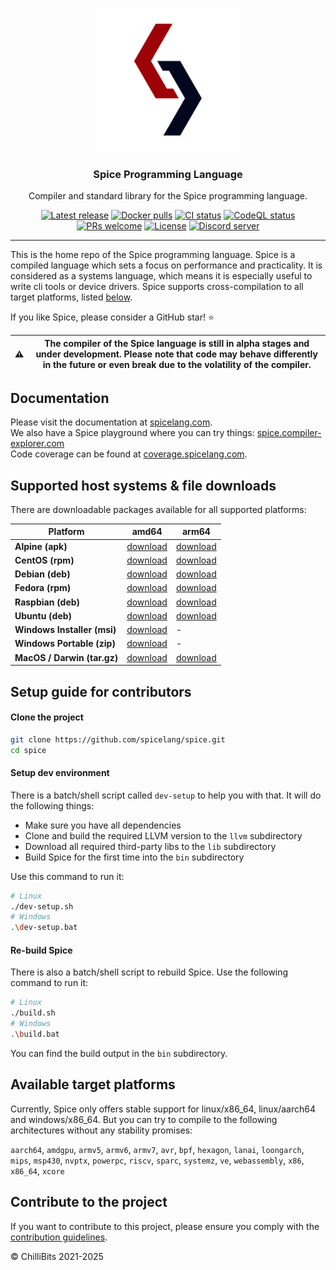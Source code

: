 
<p align="center">
  <img alt="Spice Logo" src="./docs/docs/static/logo_large_white_background_blur.png" height="230" />
  <h3 align="center">Spice Programming Language</h3>
  <p align="center">Compiler and standard library for the Spice programming language.</p>
  <p align="center">
    <a target="_blank" href="https://github.com/spicelang/spice/releases/latest"><img alt="Latest release" src="https://img.shields.io/github/v/release/spicelang/spice?include_prereleases"></a>
    <a target="_blank" href="https://hub.docker.com/r/chillibits/spice"><img alt="Docker pulls" src="https://img.shields.io/docker/pulls/chillibits/spice"></a>
	<a target="_blank" href="https://github.com/spicelang/spice/actions/workflows/ci-cpp.yml"><img alt="CI status" src="https://github.com/spicelang/spice/actions/workflows/ci-cpp.yml/badge.svg"></a>
	<a target="_blank" href="https://github.com/spicelang/spice/actions/workflows/codeql-analysis.yml"><img alt="CodeQL status" src="https://github.com/spicelang/spice/actions/workflows/codeql-analysis.yml/badge.svg"></a>
    <a target="_blank" href="https://makeapullrequest.com"><img alt="PRs welcome" src="https://img.shields.io/badge/PRs-welcome-brightgreen.svg"></a>
    <a target="_blank" href="./LICENSE"><img alt="License" src="https://img.shields.io/github/license/spicelang/spice"></a>
    <a target="_blank" href="https://discord.gg/D6sCsJyWPg"><img alt="Discord server" src="https://dcbadge.vercel.app/api/server/D6sCsJyWPg?style=flat"></a>
  </p>
</p>

---

This is the home repo of the Spice programming language.
Spice is a compiled language which sets a focus on performance and practicality. It is considered as a systems language, which
means it is especially useful to write cli tools or device drivers.
Spice supports cross-compilation to all target platforms, listed [below](#available-target-platforms).

If you like Spice, please consider a GitHub star! ⭐

| :warning: | The compiler of the Spice language is still in alpha stages and under development. Please note that code may behave differently in the future or even break due to the volatility of the compiler. |
|-----------|----------------------------------------------------------------------------------------------------------------------------------------------------------------------------------------------------|

## Documentation
Please visit the documentation at [spicelang.com](https://www.spicelang.com). <br>
We also have a Spice playground where you can try things: [spice.compiler-explorer.com](https://spice.compiler-explorer.com) <br>
Code coverage can be found at [coverage.spicelang.com](http://coverage.spicelang.com).

## Supported host systems & file downloads
There are downloadable packages available for all supported platforms:

| **Platform**                | **amd64**                                                                                         | **arm64**                                                                                         |
|-----------------------------|---------------------------------------------------------------------------------------------------|---------------------------------------------------------------------------------------------------|
| **Alpine (apk)**            | [download](https://github.com/spicelang/spice/releases/latest/download/spice_amd64.apk)           | [download](https://github.com/spicelang/spice/releases/latest/download/spice_arm64.apk)           |
| **CentOS (rpm)**            | [download](https://github.com/spicelang/spice/releases/latest/download/spice_amd64.rpm)           | [download](https://github.com/spicelang/spice/releases/latest/download/spice_arm64.rpm)           |
| **Debian (deb)**            | [download](https://github.com/spicelang/spice/releases/latest/download/spice_amd64.deb)           | [download](https://github.com/spicelang/spice/releases/latest/download/spice_arm64.deb)           |
| **Fedora (rpm)**            | [download](https://github.com/spicelang/spice/releases/latest/download/spice_amd64.rpm)           | [download](https://github.com/spicelang/spice/releases/latest/download/spice_arm64.rpm)           |
| **Raspbian (deb)**          | [download](https://github.com/spicelang/spice/releases/latest/download/spice_amd64.deb)           | [download](https://github.com/spicelang/spice/releases/latest/download/spice_arm64.deb)           |
| **Ubuntu (deb)**            | [download](https://github.com/spicelang/spice/releases/latest/download/spice_amd64.deb)           | [download](https://github.com/spicelang/spice/releases/latest/download/spice_arm64.deb)           |
| **Windows Installer (msi)** | [download](https://github.com/spicelang/spice/releases/latest/download/spice_x64_setup.msi)       | -                                                                                                 |
| **Windows Portable (zip)**  | [download](https://github.com/spicelang/spice/releases/latest/download/spice_windows_amd64.zip)   | -                                                                                                 |
| **MacOS / Darwin (tar.gz)** | [download](https://github.com/spicelang/spice/releases/latest/download/spice_darwin_amd64.tar.gz) | [download](https://github.com/spicelang/spice/releases/latest/download/spice_darwin_arm64.tar.gz) |


## Setup guide for contributors
#### Clone the project
```sh
git clone https://github.com/spicelang/spice.git
cd spice
```

#### Setup dev environment
There is a batch/shell script called `dev-setup` to help you with that. It will do the following things:

- Make sure you have all dependencies
- Clone and build the required LLVM version to the `llvm` subdirectory
- Download all required third-party libs to the `lib` subdirectory
- Build Spice for the first time into the `bin` subdirectory

Use this command to run it:

```sh
# Linux
./dev-setup.sh
# Windows
.\dev-setup.bat
```

#### Re-build Spice
There is also a batch/shell script to rebuild Spice. Use the following command to run it:

```sh
# Linux
./build.sh
# Windows
.\build.bat
```

You can find the build output in the `bin` subdirectory.

## Available target platforms
Currently, Spice only offers stable support for linux/x86_64, linux/aarch64 and windows/x86_64.
But you can try to compile to the following architectures without any stability promises:

`aarch64`, `amdgpu`, `armv5`, `armv6`, `armv7`, `avr`, `bpf`, `hexagon`, `lanai`, `loongarch`, `mips`, `msp430`, `nvptx`,
`powerpc`, `riscv`, `sparc`, `systemz`, `ve`, `webassembly`, `x86`, `x86_64`, `xcore`

## Contribute to the project
If you want to contribute to this project, please ensure you comply with the [contribution guidelines](./CONTRIBUTING.md).

© ChilliBits 2021-2025
